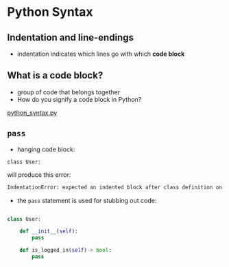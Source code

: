 # Python Syntax

## Indentation and line-endings

- indentation indicates which lines go with which **code block**

## What is a **code block**?

- group of code that belongs together
- How do you signify a code block in Python?

[python_syntax.py](python_syntax.py)

## `pass`

- hanging code block:

```
class User:
```
will produce this error:

```bash
IndentationError: expected an indented block after class definition on line xx
```

- the `pass` statement is used for stubbing out code:

```py

class User:

    def __init__(self):
        pass

    def is_logged_in(self)-> bool:
        pass

```
